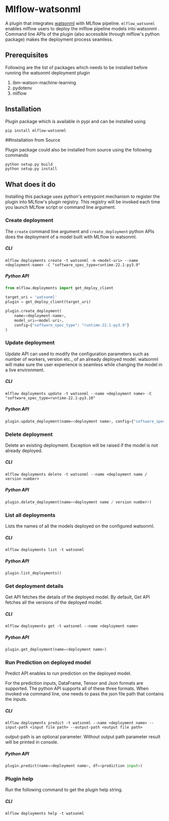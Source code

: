 # Mlflow-watsonml

A plugin that integrates [watsonml](https://github.com/pytorch/serve) with MLflow pipeline.
``mlflow_watsonml`` enables mlflow users to deploy the  mlflow pipeline models into watsonml .
Command line APIs of the plugin (also accessible through mlflow's python package) makes the deployment process seamless.

## Prerequisites

Following are the list of packages which needs to be installed before running the watsonml deployment plugin

1. ibm-watson-machine-learning
2. pydotenv
3. mlflow


## Installation
Plugin package which is available in pypi and can be installed using

```bash
pip install mlflow-watsonml
```
##Installation from Source

Plugin package could also be installed from source using the following commands
```
python setup.py build
python setup.py install
```

## What does it do
Installing this package uses python's entrypoint mechanism to register the plugin into MLflow's
plugin registry. This registry will be invoked each time you launch MLflow script or command line
argument.


### Create deployment
The `create` command line argument and ``create_deployment`` python
APIs does the deployment of a model built with MLflow to watsonml.

##### CLI
```shell script
mlflow deployments create -t watsonml -m <model-uri> --name <deployment-name> -C "software_spec_type=runtime-22.1-py3.9"
```

##### Python API
```python
from mlflow.deployments import get_deploy_client

target_uri = 'watsonml'
plugin = get_deploy_client(target_uri)

plugin.create_deployment(
    name=<deployment-name>, 
    model_uri=<model-uri>, 
    config={"software_spec_type": "runtime-22.1-py3.9"}
)
```

### Update deployment
Update API can used to modify the configuration parameters such as number of workers, version etc., of an already deployed model.
watsonml will make sure the user experience is seamless while changing the model in a live environment.

##### CLI
```shell script
mlflow deployments update -t watsonml --name <deployment name> -C "software_spec_type=runtime-22.1-py3.10"
```

##### Python API
```python
plugin.update_deployment(name=<deployment name>, config={"software_spec_type": "runtime-22.1-py3.10"})
```

### Delete deployment
Delete an existing deployment. Exception will be raised if the model is not already deployed.

##### CLI
```shell script
mlflow deployments delete -t watsonml --name <deployment name / version number>
```

##### Python API
```python
plugin.delete_deployment(name=<deployment name / version number>)
```

### List all deployments
Lists the names of all the models deployed on the configured watsonml.

##### CLI
```shell script
mlflow deployments list -t watsonml
```

##### Python API
```python
plugin.list_deployments()
```

### Get deployment details
Get API fetches the details of the deployed model. By default, Get API fetches all the versions of the 
deployed model.

##### CLI
```shell script
mlflow deployments get -t watsonml --name <deployment name>
```

##### Python API
```python
plugin.get_deployment(name=<deployment name>)
```

### Run Prediction on deployed model
Predict API enables to run prediction on the deployed model.

For the prediction inputs, DataFrame, Tensor and Json formats are supported. The python API supports all of these
 three formats. When invoked via command line, one needs to pass the json file path that contains the inputs.

##### CLI
```shell script
mlflow deployments predict -t watsonml --name <deployment name> --input-path <input file path> --output-path <output file path>
```

output-path is an optional parameter. Without output path parameter result will be printed in console.

##### Python API
```python
plugin.predict(name=<deployment name>, df=<prediction input>)
```

### Plugin help
Run the following command to get the plugin help string.

##### CLI
```shell script
mlflow deployments help -t watsonml
```
